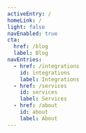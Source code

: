```yaml
---
activeEntry: /
homeLink: /
light: false
navEnabled: true
cta:
  href: /blog
  label: Blog
navEntries:
  - href: /integrations
    id: integrations
    label: Integrations
  - href: /services
    id: services
    label: Services
  - href: /about
    id: about
    label: About
---
```

